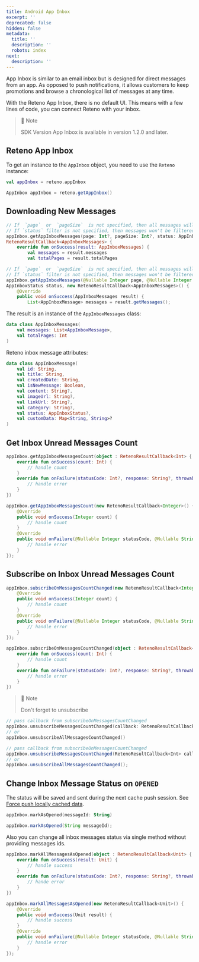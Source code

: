 ```yaml
---
title: Android App Inbox
excerpt: ''
deprecated: false
hidden: false
metadata:
  title: ''
  description: ''
  robots: index
next:
  description: ''
---
```

App Inbox is similar to an email inbox but is designed for direct messages from an app. As opposed to push notifications, it allows customers to keep promotions and browse a chronological list of messages at any time.

With the Reteno App Inbox, there is no default UI. This means with a few lines of code, you can connect Reteno with your inbox.

> 📘 Note
>
> SDK Version App Inbox is available in version 1.2.0 and later.

## Reteno App Inbox

To get an instance to the `AppInbox` object, you need to use the `Reteno` instance:

```kotlin
val appInbox = reteno.appInbox
```
```java
AppInbox appInbox = reteno.getAppInbox()
```

## Downloading New Messages

```kotlin
// If  `page`  or  `pageSize`  is not specified, then all messages will be returned
// If `status` filter is not specified, then messages won't be filtered by status
appInbox.getAppInboxMessages(page: Int?, pageSize: Int?, status: AppInboxStatus?, object :
RetenoResultCallback<AppInboxMessages> {
    override fun onSuccess(result: AppInboxMessages) {
        val messages = result.messages
        val totalPages = result.totalPages
```
```java
// If  `page`  or  `pageSize`  is not specified, then all messages will be returned
// If `status` filter is not specified, then messages won't be filtered by status
appInbox.getAppInboxMessages(@Nullable Integer page, @Nullable Integer pageSize, @Nullable
AppInboxStatus status, new RetenoResultCallback<AppInboxMessages>() {
    @Override
    public void onSuccess(AppInboxMessages result) {
        List<AppInboxMessage> messages = result.getMessages();
```

The result is an instance of the `AppInboxMessages` class:

```kotlin
data class AppInboxMessages(
    val messages: List<AppInboxMessage>,
    val totalPages: Int
)
```

Reteno inbox message attributes:

```kotlin
data class AppInboxMessage(
    val id: String,
    val title: String,
    val createdDate: String,
    val isNewMessage: Boolean,
    val content: String?,
    val imageUrl: String?,
    val linkUrl: String?,
    val category: String?,
    val status: AppInboxStatus?,
    val customData: Map<String, String>?
)
```

## Get Inbox Unread Messages Count

```kotlin
appInbox.getAppInboxMessagesCount(object : RetenoResultCallback<Int> {
    override fun onSuccess(count: Int) {
        // handle count
    }
    override fun onFailure(statusCode: Int?, response: String?, throwable: Throwable?) {
        // handle error
    }
})
```
```java
appInbox.getAppInboxMessagesCount(new RetenoResultCallback<Integer>() {
    @Override
    public void onSuccess(Integer count) {
        // handle count
    }
    @Override
    public void onFailure(@Nullable Integer statusCode, @Nullable String response, @Nullable Throwable throwable) {
        // handle error
    }
});
```

## Subscribe on Inbox Unread Messages Count

```java
appInbox.subscribeOnMessagesCountChanged(new RetenoResultCallback<Integer>() {
    @Override
    public void onSuccess(Integer count) {
        // handle count
    }
    @Override
    public void onFailure(@Nullable Integer statusCode, @Nullable String response, @Nullable Throwable throwable) {
        // handle error
    }
});
```
```kotlin
appInbox.subscribeOnMessagesCountChanged(object : RetenoResultCallback<Int> {
    override fun onSuccess(count: Int) {
        // handle count
    }
    override fun onFailure(statusCode: Int?, response: String?, throwable: Throwable?) {
        // handle error
    }
})
```

> 📘 Note
>
> Don't forget to unsubscribe

```kotlin
// pass callback from subscribeOnMessagesCountChanged 
appInbox.unsubscribeMessagesCountChanged(callback: RetenoResultCallback<Int>)
// or
appInbox.unsubscribeAllMessagesCountChanged()
```
```java
// pass callback from subscribeOnMessagesCountChanged 
appInbox.unsubscribeMessagesCountChanged(RetenoResultCallback<Int> callback);
// or
appInbox.unsubscribeAllMessagesCountChanged();
```

## Change Inbox Message Status on `OPENED`

The status will be saved and sent during the next cache push session. See [Force push locally cached data](https://docs.yespo.io/reference/android-user-behaviour#force-push-locally-cached-data).

```kotlin
appInbox.markAsOpened(messageId: String)
```
```java
appInbox.markAsOpened(String messageId);
```

Also you can change all inbox messages status via single method without providing messages ids.

```kotlin
appInbox.markAllMessagesAsOpened(object : RetenoResultCallback<Unit> {
    override fun onSuccess(result: Unit) {
        // handle success
    }
    override fun onFailure(statusCode: Int?, response: String?, throwable: Throwable?) {
        // hande error
    }
})
```
```java
appInbox.markAllMessagesAsOpened(new RetenoResultCallback<Unit>() {
    @Override
    public void onSuccess(Unit result) {
        // handle success
    }
    @Override
    public void onFailure(@Nullable Integer statusCode, @Nullable String response, @Nullable Throwable throwable) {
        // handle error
    }
});
```
